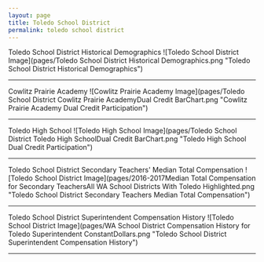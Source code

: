 ```yaml
---
layout: page
title: Toledo School District
permalink: toledo school district
---
```



Toledo School District Historical Demographics
![Toledo School District Image](pages/Toledo School District Historical Demographics.png "Toledo School District Historical Demographics")

___

Cowlitz Prairie Academy
![Cowlitz Prairie Academy Image](pages/Toledo School District Cowlitz Prairie AcademyDual Credit BarChart.png "Cowlitz Prairie Academy Dual Credit Participation")

___

Toledo High School
![Toledo High School Image](pages/Toledo School District Toledo High SchoolDual Credit BarChart.png "Toledo High School Dual Credit Participation")

___

Toledo School District Secondary Teachers' Median Total Compensation
![Toledo School District Image](pages/2016-2017Median Total Compensation for Secondary TeachersAll WA School Districts With Toledo Highlighted.png "Toledo School District Secondary Teachers Median Total Compensation")

___

Toledo School District Superintendent Compensation History
![Toledo School District Image](pages/WA School District Compensation History for Toledo Superintendent ConstantDollars.png "Toledo School District Superintendent Compensation History")

___

